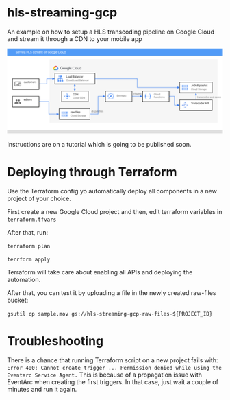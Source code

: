 # hls-streaming-gcp

An example on how to setup a HLS transcoding pipeline on Google Cloud and stream it through a CDN to your mobile app

![Architecture Diagram](./architecture_diagram.svg)

Instructions are on a tutorial which is going to be published soon.

# Deploying through Terraform

Use the Terraform config yo automatically deploy all components in a new project of your choice.

First create a new Google Cloud project and then, edit terraform variables in `terraform.tfvars`

After that, run:

`terraform plan`

`terrform apply`

Terraform will take care about enabling all APIs and deploying the automation.

After that, you can test it by uploading a file in the newly created raw-files bucket:

`gsutil cp sample.mov gs://hls-streaming-gcp-raw-files-${PROJECT_ID}`


# Troubleshooting

There is a chance that running Terraform script on a new project fails with: `Error 400: Cannot create trigger ... Permission denied while using the Eventarc Service Agent.`
This is because of a propagation issue with EventArc when creating the first triggers. In that case, just wait a couple of minutes and run it again.



